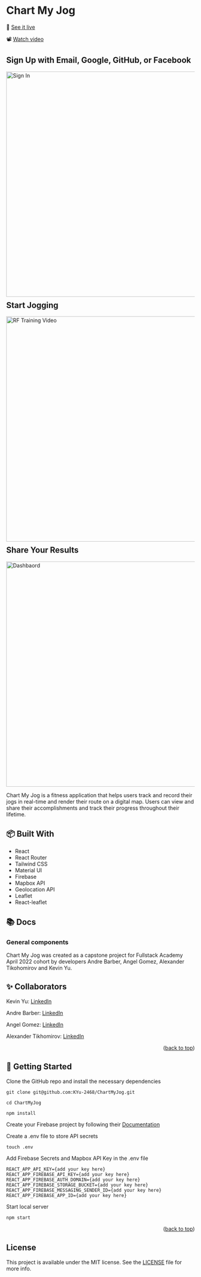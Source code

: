 <a name="readme-top"></a>

<!-- PROJECT LOGO -->

# Chart My Jog

🚀 [See it live](https://chart-my-jog.web.app/)

📽️ [Watch video](https://www.youtube.com/watch?v=dmplVct15V8)

<p align="center">
  <h2>Sign Up with Email, Google, GitHub, or Facebook</h2>
  <a href="https://chart-my-jog.web.app/">
    <img alt="Sign In" width="600" src=".github/demo/login-demo.gif">
  </a>

  <h2 style="margin-top: 10px">Start Jogging</h2>
  <a href="https://chart-my-jog.web.app/">
    <img alt="RF Training Video" width="600" src=".github/demo/jogging-demo.gif">
  </a>

  <h2 style="margin-top: 10px">Share Your Results</h2>
  <a href="https://chart-my-jog.web.app/">
    <img alt="Dashbaord" width="600" src=".github/demo/dashboard-demo.gif">
  </a>
</p>

Chart My Jog is a fitness application that helps users track and record their jogs in real-time and render their route on a digital map. Users can view and share their accomplishments and track their progress throughout their lifetime.

## 📦 Built With

- React
- React Router
- Tailwind CSS
- Material UI
- Firebase
- Mapbox API
- Geolocation API
- Leaflet
- React-leaflet

## 📚 Docs

### General components

Chart My Jog was created as a capstone project for Fullstack Academy April 2022 cohort by developers Andre Barber, Angel Gomez, Alexander Tikohomirov and Kevin Yu.

<div align="center">

  <p align="center">
  
  </p>
</div>

<!-- CONTACT -->

## ✨ Collaborators

Kevin Yu: [LinkedIn](https://www.linkedin.com/in/kevinyu2468/)

Andre Barber: [LinkedIn](www.linkedin.com/in/andreb2021/)

Angel Gomez: [LinkedIn](www.linkedin.com/in/angel-gomez-b8b369192/)

Alexander Tikhomirov: [LinkedIn](www.linkedin.com/in/alexander-a-tikhomirov/)

<p align="right">(<a href="#readme-top">back to top</a>)</p>

## 🏁 Getting Started

Clone the GitHub repo and install the necessary dependencies

```
git clone git@github.com:KYu-2468/ChartMyJog.git

cd ChartMyJog

npm install
```

Create your Firebase project by following their [Documentation](https://firebase.google.com/docs/web/setup)

Create a .env file to store API secrets

```
touch .env
```

Add Firebase Secrets and Mapbox API Key in the .env file

```
REACT_APP_API_KEY={add your key here}
REACT_APP_FIREBASE_API_KEY={add your key here}
REACT_APP_FIREBASE_AUTH_DOMAIN={add your key here}
REACT_APP_FIREBASE_STORAGE_BUCKET={add your key here}
REACT_APP_FIREBASE_MESSAGING_SENDER_ID={add your key here}
REACT_APP_FIREBASE_APP_ID={add your key here}

```

Start local server

```
npm start
```

<p align="right">(<a href="#readme-top">back to top</a>)</p>

## License

This project is available under the MIT license. See the [LICENSE](https://github.com/kiyohken2000/ReactNative-Expo-Firebase-Boilerplate-v2/blob/master/LICENSE) file for more info.

<!-- https://chartmyjog-8a62d.web.app/ -->
